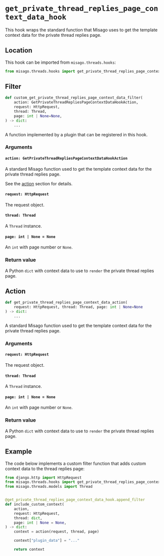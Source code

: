 # `get_private_thread_replies_page_context_data_hook`

This hook wraps the standard function that Misago uses to get the template context data for the private thread replies page.


## Location

This hook can be imported from `misago.threads.hooks`:

```python
from misago.threads.hooks import get_private_thread_replies_page_context_data_hook
```


## Filter

```python
def custom_get_private_thread_replies_page_context_data_filter(
    action: GetPrivateThreadRepliesPageContextDataHookAction,
    request: HttpRequest,
    thread: Thread,
    page: int | None=None,
) -> dict:
    ...
```

A function implemented by a plugin that can be registered in this hook.


### Arguments

#### `action: GetPrivateThreadRepliesPageContextDataHookAction`

A standard Misago function used to get the template context data for the private thread replies page.

See the [action](#action) section for details.


#### `request: HttpRequest`

The request object.


#### `thread: Thread`

A `Thread` instance.


#### `page: int | None = None`

An `int` with page number or `None`.


### Return value

A Python `dict` with context data to use to `render` the private thread replies page.


## Action

```python
def get_private_thread_replies_page_context_data_action(
    request: HttpRequest, thread: Thread, page: int | None=None
) -> dict:
    ...
```

A standard Misago function used to get the template context data for the private thread replies page.


### Arguments

#### `request: HttpRequest`

The request object.


#### `thread: Thread`

A `Thread` instance.


#### `page: int | None = None`

An `int` with page number or `None`.


### Return value

A Python `dict` with context data to use to `render` the private thread replies page.


## Example

The code below implements a custom filter function that adds custom context data to the thread replies page:

```python
from django.http import HttpRequest
from misago.threads.hooks import get_private_thread_replies_page_context_data_hook
from misago.threads.models import Thread


@get_private_thread_replies_page_context_data_hook.append_filter
def include_custom_context(
    action,
    request: HttpRequest,
    thread: dict,
    page: int | None = None,
) -> dict:
    context = action(request, thread, page)

    context["plugin_data"] = "..."

    return context
```